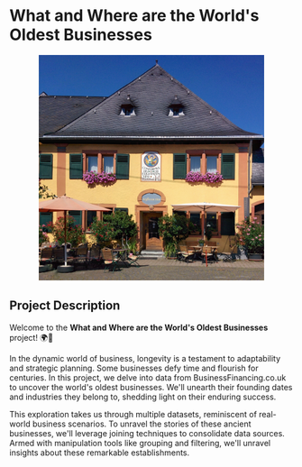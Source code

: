 # What and Where are the World's Oldest Businesses
<p align="center">
<img src="MKn_Staffelter_Hof.jpg" alt="drawing" width="400"/>
</p>

## Project Description

Welcome to the **What and Where are the World's Oldest Businesses** project! 🌍🏢

In the dynamic world of business, longevity is a testament to adaptability and strategic planning. Some businesses defy time and flourish for centuries. In this project, we delve into data from BusinessFinancing.co.uk to uncover the world's oldest businesses. We'll unearth their founding dates and industries they belong to, shedding light on their enduring success.

This exploration takes us through multiple datasets, reminiscent of real-world business scenarios. To unravel the stories of these ancient businesses, we'll leverage joining techniques to consolidate data sources. Armed with manipulation tools like grouping and filtering, we'll unravel insights about these remarkable establishments.
